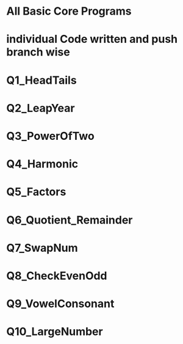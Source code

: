 # All Basic Core Programs 
# individual Code written and push branch wise
>>>>>>>>>>>>>>>>>>>>>>>>>>>>>>>>>>>>>>>>>>>>>>>>>>>>>>>>>>>>>>>>>>>>>>>>>>>>>
# Q1_HeadTails
# Q2_LeapYear
# Q3_PowerOfTwo
# Q4_Harmonic
# Q5_Factors
# Q6_Quotient_Remainder
# Q7_SwapNum
# Q8_CheckEvenOdd
# Q9_VowelConsonant
# Q10_LargeNumber
